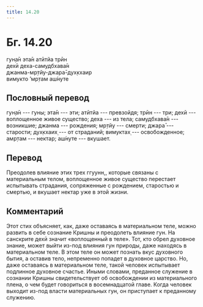```yaml
---
title: 14.20
---
```


# Бг. 14.20
гун̣а̄н эта̄н атӣтйа трӣн<br/>
дехӣ деха-самудбхава̄н<br/>
джанма-мр̣тйу-джара̄-дух̣кхаир<br/>
вимукто ’мр̣там аш́нуте
## Пословный перевод

гун̣а̄н --- гуны; эта̄н --- эти; атӣтйа --- превзойдя; трӣн --- три; дехӣ
--- воплощенное живое существо; деха --- из тела; самудбхава̄н ---
возникшие; джанма --- рождения; мр̣тйу --- смерти; джара̄ --- старости;
дух̣кхаих̣ --- от страданий; вимуктах̣ --- освобожденное; амр̣там ---
нектар; аш́нуте --- вкушает.

## Перевод

Преодолев влияние этих трех ггуунн,, которые связаны с материальным
телом, воплощенное живое существо перестает испытывать страдания,
сопряженные с рождением, старостью и смертью, и вкушает нектар уже в
этой жизни.

## Комментарий

Этот стих объясняет, как, даже оставаясь в материальном теле, можно
развить в себе сознание Кришны и преодолеть влияние гун. На санскрите
дехӣ значит «воплощенный в теле». Тот, кто обрел духовное знание, может
выйти из-под влияния гун природы, даже находясь в материальном теле. В
этом теле он может познать вкус духовного бытия, а оставив тело,
непременно попадет в духовное царство. Но, даже оставаясь в материальном
теле, такой человек испытывает подлинное духовное счастье. Иными
словами, преданное служение в сознании Кришны свидетельствует об
освобождении из материального плена, о чем будет говориться в
восемнадцатой главе. Когда человек выходит из-под власти материальных
гун, он приступает к преданному служению.
